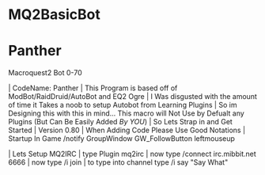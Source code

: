 # MQ2BasicBot
# Panther
Macroquest2 Bot 0-70

| CodeName: Panther
| This Program is based off of ModBot/RaidDruid/AutoBot and EQ2 Ogre 
| I Was disgusted with the amount of time it Takes a noob to setup Autobot from Learning Plugins 
| So im Designing this with this in mind... This macro will Not Use by Defualt any Plugins (But Can Be Easily Added *By YOU*)
| So Lets Strap in and Get Started
| Version 0.80
| When Adding Code Please Use Good Notations
| Startup In Game /notify GroupWindow GW_FollowButton leftmouseup

| Lets Setup MQ2IRC 
| type Plugin mq2irc
| now type /connect irc.mibbit.net 6666 <ServerName> <CharacterName>
| now type /i join <ServerName>
| to type into channel type /i say "Say What"
